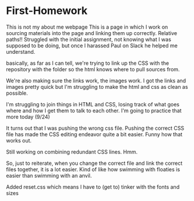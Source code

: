 # First-Homework
This is not my about me webpage
This is a page in which I work on sourcing materials into the page and linking them up correctly. Relative paths!!
Struggled with the initial assignment, not knowing what I was supposed to be doing, but once I harassed Paul on Slack he helped me understand. 

basically, as far as I can tell, we're trying to link up the CSS with the repository with the folder so the html knows where to pull sources from. 

We're also making sure the links work, the images work. I got the links and images pretty quick but I'm struggling to make the html and css as clean as possible. 

I'm struggling to join things in HTML and CSS, losing track of what goes where and how I get them to talk to each other. I'm going to practice that more today (9/24)

It turns out that I was pushing the wrong css file. Pushing the correct CSS file has made the CSS editing endeavor quite a bit easier. Funny how that works out. 

Still working on combining redundant CSS lines. Hmm. 

So, just to reiterate, when you change the correct file and link the correct files together, it is a lot easier. Kind of like how swimming with floaties is easier than swimming with an anvil. 

Added reset.css which means I have to (get to) tinker with the fonts and sizes